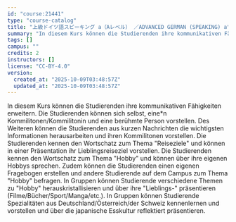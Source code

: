 ```yaml
---
id: "course:21441"
type: "course-catalog"
title: "上級ドイツ語スピーキング a（Aレベル） ／ADVANCED GERMAN (SPEAKING) a"
summary: "In diesem Kurs können die Studierenden ihre kommunikativen Fähigkeiten erweitern. Die Studierenden können sich selbst, e…"
tags: []
campus: ""
credits: 2
instructors: []
license: "CC-BY-4.0"
version:
  created_at: "2025-10-09T03:48:57Z"
  updated_at: "2025-10-09T03:48:57Z"
---
```

In diesem Kurs können die Studierenden ihre kommunikativen Fähigkeiten erweitern. Die Studierenden können sich selbst, eine*n Kommilitonen/Kommilitonin und eine berühmte Person vorstellen. Des Weiteren können die Studierenden aus kurzen Nachrichten die wichtigsten Informationen herausarbeiten und ihren Kommilitonen vorstellen. Die Studierenden kennen den Wortschatz zum Thema "Reiseziele" und können in einer Präsentation ihr Lieblingsreiseziel vorstellen. Die Studierenden kennen den Wortschatz zum Thema "Hobby" und können über ihre eigenen Hobbys sprechen. Zudem können die Studierenden einen eigenen Fragebogen erstellen und andere Studierende auf dem Campus zum Thema "Hobby" befragen. In Gruppen können Studierende verschiedene Themen zu "Hobby" herauskristallisieren und über ihre "Lieblings-" präsentieren (Filme/Bücher/Sport/Manga/etc.). In Gruppen können Studierende Spezialitäten aus Deutschland/Österreich/der Schweiz kennenlernen und vorstellen und über die japanische Esskultur reflektiert präsentieren.
